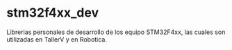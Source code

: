 # stm32f4xx_dev
Librerias personales de desarrollo de los equipo STM32F4xx, las cuales son utilizadas en TallerV y en Robotica.
